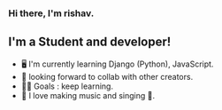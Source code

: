 ### Hi there, I'm rishav.

## I'm a Student and developer!
- 🖥 I'm currently learning Django (Python),  JavaScript.
- 🤝 looking forward to collab with other creators.
- ✍🏼 Goals : keep learning.
- 🎹 I love making music and singing 🎤.


